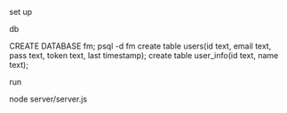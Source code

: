 
set up

db

CREATE DATABASE fm;
psql -d fm
create table users(id text, email text, pass text, token text, last timestamp);
create table user_info(id text, name text);

run

node server/server.js